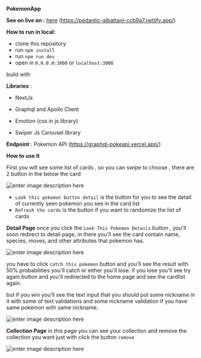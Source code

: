 
**PokemonApp**

**See on live on :** [here](https://pedantic-albattani-ccb9a7.netlify.app/) (https://pedantic-albattani-ccb9a7.netlify.app/)

**How to run in local:**

 - clone this repository
 - run `npm install`
 - run `npm run dev`
 - open in `0.0.0.0:3000` or `localhost:3000`

build with

**Libraries** :

 -   NextJs
    
 -   Graphql and Apollo Client
    
 -   Emotion (css in js library)
    
 -   Swiper Js Carousel library
    

**Endpoint** : Pokemon API (https://graphql-pokeapi.vercel.app/)

**How to use It**

First you will see some list of cards , so you can swipe to choose ,
there are 2 button in the below the card 

![enter image description here](https://lh3.googleusercontent.com/pw/AM-JKLXIuOZ0ITXM9NoKfe2_Jrsy0f9XVy5lHgtbJBMrU9M4ZfEvncLRuUgbW6CK9dRJ6kj9adHMzHhhGtOPJoern0MdmCJhQCuQaoHBNvFpp_bhxstqzIq_bciTHPlQGgsJsqOOQI5UomYnPnwvpaL354B5=w542-h578-no?authuser=0)


 - `Look this pokemon button detail` is the button for you to see the detail of currently seen pokemon you see in the card list 
 - `Refresh the cards` is the button if you want to randomize the list of cards

**Detail Page**
once you click the `Look This Pokemon Details` button , you'll soon redirect to detail page, in there you'll see the card contain name, species, moves, and other attributes that pokemon has.


![enter image description here](https://lh3.googleusercontent.com/rAr8r2sYb2dKTFdTRJV_Z315VgQJGtBkd1QJVYKXrBlvrhylFD7hxQTl1cZSRpEC6GZYDdy9_gGCuql-BMREH839ZJimoa-6KgVsuJme6oMPKxFzJs13qIu3K6StviqPOi7zgSrBfUYcnaF-pQMnwpNjTGSVu7zpLO-Nd_46tSVve7Lj7DVKPweE3peoXOYEL2sL5zvfOVjKG2JLfhHUr5RkoR0Er1IGQUd79_HKx4at7KtOhvA2KWwJ6_lnG2fnEwsrMJi36aQEJYenlCroY_nmBgazaKT6oVfOoRpi5gdl2s1rFcI4STBPKIu8_UNf-0Xi0cgV38Gu_xAubPzC6ma9DXH3LWu6HX2ePksmj7LDPXdYWbIY5X0AcIZ12EyjUX-w9WRCEj3sAy34t1uTiBu1DrS3yYZiuVQR8YLBB29N5P7AAndALo6dah5GfC8O1_I5oG9geWjKRGl8OWCIjVG8kbEmNkDAfr1Os7lrh92QzY5bNVjiZcHnMDI6wV7hfxs3OMOO4TwfF61Y9pr3MKYcrz6Y2lIWLsWpdgPkyu2py63p47T0NMNhwGC_wnH9cHdIOQT1DdN24BdPWvYCGhcofE6b6QcinH4mffanKza0FQ7ktfNq7NzAnzkqWlf1jnTbGzI8VVcnZeO1i75njKLcTp_LJ4WeqNih_uEw_EMDIMfhguv6bXHdmbUuRlgFKc33pw6ou1Sqpm4LSvdTOB9X=w417-h514-no?authuser=0)


you have to click `catch this pokemon` button and you'll see the result with 50% probabilities you'll catch or either you'll lose.
if you lose you'll see try again button and you'll redirected to the home page and see the cardlist again.

but if you win you'll see the text input that you should put some nickname in it with some of text validations and some nickname validation if you have same pokemon with same nickname.

![enter image description here](https://lh3.googleusercontent.com/93BVPAseZVR4QY1n9u1xVQjEdbpV_BPcPSsh9FJjLHvxbWO8-tNPwnwLE1fie0ph5h301e0Yo4zAycr5NAB7XDoDlndTmYw3BLJB9ExexopsmnjiWDTZf83eGsoc3AulD3doGzNVCPE2hui-1ga7Ek1wK6aiEvx5W8N-reSIRy5HeZsCps3VAqWCNpEv9NdXY_99Bwta5NeA5EarngkXX8QgrjOcpOB8cheROYPV7kPyXhL7pFeuTqLhEZpzDLQJeirX-QXd4hHC_diX6J3KSv0Zz-gcKNlptnHm0DqmOLWEM16E7sakIun7iFn_AiE6Jjyd7oHvcf6V34X4s5DJq5yuj6aaN_ATUpDwn4joiJkdVYBhqNkvOB_QRrk1M6osqhotB93sQLFVS0mzR-ccVtHOZ0QV_tyKwfaBMWKUXlWhow2RTfi2YTJzmhAGXvHN_zZ9Hy8sERw-VLnYto-ZL3t4ZZTzQDffio5Stjc7pv3BlyaZ1B5luUbG3fVCtm3jPYk-DAW6I7wRuRuBZfs297l_iU05CtESgbbsSF9GTXeuD2kkNEbWPTmGH7GjkoQ2-67Hojthuv1w6uuGFQWWHBwqjsAp_8qtD_dFsyW8FFYo17ERa6gTR-G73HR8xGgRWgIAgxb1d73GEzoO33gWZ_YkiPJpe7OkWMqZjc2Ysd_mAhbLpq7y5_Q5mg2ETRB7VHbtyxRGX6ZbRNSr5pygoaRa=w508-h635-no?authuser=0)

**Collection Page**
in this page you can see your collection and remove the collection you want just with click the button `remove`

![enter image description here](https://lh3.googleusercontent.com/njiUoFLAG2NcoeEJrp5Hv9wqHAiZYPnk3_0oZbErOsf4DUmU7s4ixCInqMP-lrdNlDY-3wDwjLolMdrsj55FJTz1fXbAwEmv11XJNmNmEO042N588d5Cu2zwPSgxDSGw1ad-xheav9JhuIbFjL53Rse37skJltnU_WgxODAuYFDymhH69p_xd6qqx_KvysjgQcpguwFJWam5NYfuulTOR6QwNbhDOPwLI1SPQ4QsTULXHuGUFsoHGKThTw42G7dcnWhGfZPPz7GORNYo24DHic1h0ies-To8hDVXxGaTIo6p9RFTeEh4T6Eav273_GkVd5zFO5VEW3LLbuAagmGKsgNM0nog-oAhhjo_AsfBlMoAfoaHDBW7Paepi--OzpSoacgWYnf9OlLF6KcC2LHRMiZO_jWkmaI5hcFWBzFrj32VbyK0SSxViLq40uqYAwfbHdOflF4vCWeaboy9SNIpUSBrfIaX6YjMJIa9rTWqcxaxomfj04FJU207NWFtnbUjG4uLvku4jaFQAA0PdgoOZW-EKY_1JDRnnWnbEwPBVwwWNrqYHQaj9enlTZthG_yovDu315dVX6cLpuH--4Rz_QdKFuf7s_oipnrzZouvz8hUeQuvfrDlyHZpFrdvFHh9SDev23qlcFRTZqYa0w_dYFrZ5_RYD-GD5JvWsAzJ9pNAjfplV4Qp3msIkrxSnFiVZkitSX0_I6X6xr1eQJ0oX7AU=w508-h635-no?authuser=0)


